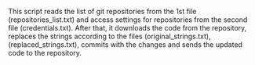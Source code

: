 This script reads the list of git repositories from the 1st file (repositories_list.txt) and access settings for repositories from the second file (credentials.txt).
After that, it downloads the code from the repository, replaces the strings according to the files (original_strings.txt), (replaced_strings.txt), commits with the changes and sends the updated code to the repository.
